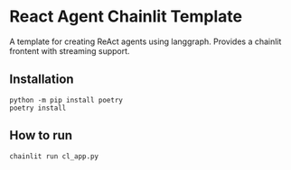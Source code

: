 # React Agent Chainlit Template

A template for creating ReAct agents using langgraph. Provides a chainlit frontent with streaming support.

## Installation

```{bash}
python -m pip install poetry
poetry install
```

## How to run

```{bash}
chainlit run cl_app.py
```
